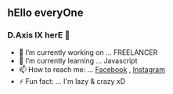 ## hEllo everyOne 
### D.Axis IX herE 👋

- 🔭 I’m currently working on ... FREELANCER
- 🌱 I’m currently learning ... Javascript  
- 📫 How to reach me: ... [Facebook](https://www.facebook.com/sithubosann.axis.9) , [Instagram](https://www.instagram.com/www_axis_ix_com/)
- ⚡ Fun fact: ... I'm lazy & crazy xD
